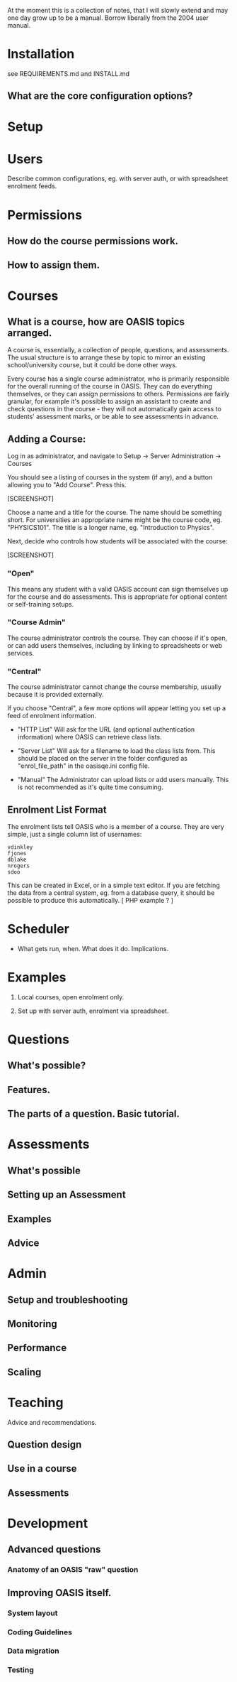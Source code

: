 

At the moment this is a collection of notes, that I will slowly extend and may one day grow up to
be a manual. Borrow liberally from the 2004 user manual.



# Installation

see REQUIREMENTS.md and INSTALL.md

## What are the core configuration options?


# Setup

# Users

Describe common configurations, eg. with server auth, or with spreadsheet enrolment feeds.

# Permissions

## How do the course permissions work.
## How to assign them.


# Courses

## What is a course, how are OASIS topics arranged.

A course is, essentially, a collection of people, questions, and assessments. The usual structure is to arrange these
by topic to mirror an existing school/university course, but it could be done other ways.

Every course has a single course administrator, who is primarily responsible for the overall running of the course in OASIS.
They can do everything themselves, or they can assign permissions to others. Permissions are fairly granular, for
example it's possible to assign an assistant to create and check questions in the course - they will not automatically
gain access to students' assessment marks, or be able to see assessments in advance.




## Adding a Course:

Log in as administrator, and navigate to Setup -> Server Administration -> Courses


You should see a listing of courses in the system (if any), and a button allowing you to "Add Course". Press this.

[SCREENSHOT]

Choose a name and a title for the course. The name should be something short. For universities an appropriate name
might be the course code, eg. "PHYSICS101".  The title is a longer name, eg. "Introduction to Physics".


Next, decide who controls how students will be associated with the course:

[SCREENSHOT]

### "Open"

   This means any student with a valid OASIS account can sign themselves up for the course and do assessments. This
   is appropriate for optional content or self-training setups.

### "Course Admin"

   The course administrator controls the course. They can choose if it's open, or can add users themselves, including
   by linking to spreadsheets or web services.

### "Central"

   The course administrator cannot change the course membership, usually because it is provided externally.


If you choose "Central", a few more options will appear letting you set up a feed of enrolment information.


  *   "HTTP List"
              Will ask for the URL (and optional authentication information) where OASIS can retrieve class lists.

  *   "Server List"
              Will ask for a filename to load the class lists from. This should be placed on the server in the folder configured as "enrol_file_path" in the oasisqe.ini config file.

  *   "Manual"
              The Administrator can upload lists or add users manually. This is not recommended as it's quite time consuming.


## Enrolment List Format

   The enrolment lists tell OASIS who is a member of a course. They are very simple, just a single column list of usernames:

```
vdinkley
fjones
dblake
nrogers
sdoo
```

   This can be created in Excel, or in a simple text editor. If you are fetching the data from a central system, eg. from a database
   query, it should be possible to produce this automatically. [ PHP example ? ]


# Scheduler


* What gets run, when. What does it do. Implications.


# Examples



1. Local courses, open enrolment only.



2. Set up with server auth, enrolment via spreadsheet.



# Questions

## What's possible?

## Features.

## The parts of a question. Basic tutorial.


# Assessments

## What's possible

## Setting up an Assessment

## Examples



## Advice



# Admin

## Setup and troubleshooting
## Monitoring
## Performance
## Scaling


# Teaching

Advice and recommendations.

## Question design
## Use in a course
## Assessments


# Development

## Advanced questions

### Anatomy of an OASIS "raw" question


## Improving OASIS itself.

### System layout
### Coding Guidelines
### Data migration
### Testing

